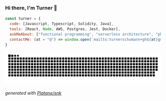 ### Hi there, I'm Turner 👋

```javascript
const turner = {
  code: [Javascript, Typescript, Solidity, Java],
  tools: [React, Node, AWS, Postgres, Jest, Docker],
  askMeAbout: ["functional programming", "serverless architecture", "photography", "backcountry skiing"],
  contactMe: (at = "@") => window.open(`mailto:turnerschumann+gh${at}gmail.com`);
}
```

![github contribution grid snake animation](https://raw.githubusercontent.com/0xturner/0xturner/output/github-contribution-grid-snake.svg)

_generated with [Platane/snk](https://github.com/Platane/snk)_
